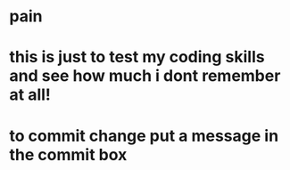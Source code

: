 # pain

# this is just to test my coding skills and see how much i dont remember at all!
# to commit change put a message in the commit box 